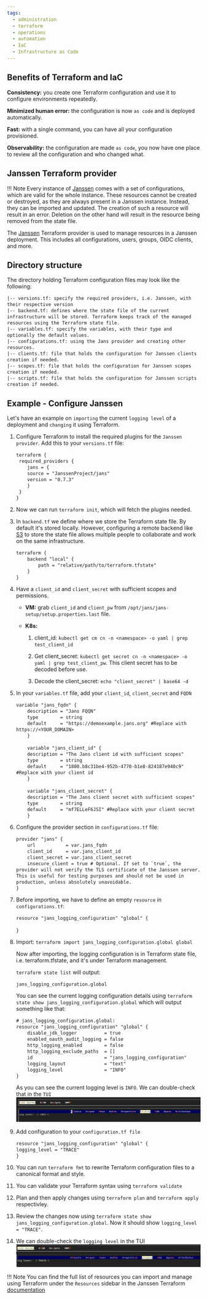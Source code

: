 ```yaml
---
tags:
  - administration
  - terraform
  - operations
  - automation
  - IaC
  - Infrastructure as Code
---
```


## Benefits of Terraform and IaC

**Consistency:** you create one Terraform configuration and use it to configure environments repeatedly.

**Minimized human error:** the configuration is now `as code` and is deployed automatically.

**Fast:** with a single command, you can have all your configuration provisioned.

**Observability:** the configuration are made `as code`, you now have one place to review all the configuration and who changed what.


## Janssen Terraform provider

!!! Note
    Every instance of [Janssen](https://registry.terraform.io/providers/JanssenProject/jans/latest/docs#instance-configuration) comes with a set of configurations, which are valid for the whole instance. These resources cannot be created or destroyed, as they are always present in a Janssen instance. Instead, they can be imported and updated. The creation of such a resource will result in an error. Deletion on the other hand will result in the resource being removed from the state file.

The [Janssen](https://registry.terraform.io/providers/JanssenProject/jans/latest/docs) Terraform provider is used to manage resources in a Janssen deployment. This includes all configurations, users, groups, OIDC clients, and more.

## Directory structure

The directory holding Terraform configuration files may look like the following:

```
|-- versions.tf: specify the required providers, i.e. Janssen, with their respective version 
|-- backend.tf: defines where the state file of the current infrastructure will be stored. Terraform keeps track of the managed resources using the Terraform state file.
|-- variables.tf: specify the variables, with their type and optionally the default values.
|-- configurations.tf: using the Jans provider and creating other resources.
|-- clients.tf: file that holds the configuration for Janssen clients creation if needed.
|-- scopes.tf: file that holds the configuration for Janssen scopes creation if needed.
|-- scripts.tf: file that holds the configuration for Janssen scripts creation if needed.

```

## Example - Configure Janssen

Let's have an example on `importing` the current `logging level` of a deployment and `changing` it using Terraform.

1. Configure Terraform to install the required plugins for the `Janssen provider`. Add this to your `versions.tf` file:

    ```
    terraform {
     required_providers {
        jans = {
        source = "JanssenProject/jans"
        version = "0.7.3"
        }
     }
    }
    ```

2.  Now we can run `terraform init`, which will fetch the plugins needed.

3.  In `backend.tf` we define where we store the Terraform state file. By default it's stored locally. However, configuring a remote backend like [S3](https://developer.hashicorp.com/terraform/language/settings/backends/s3) to store the state file allows multiple people to collaborate and work on the same infrastructure.

    ```
    terraform {
        backend "local" {
            path = "relative/path/to/terraform.tfstate"
        }
    }
    ```


4.  Have a `client_id` and `client_secret` with sufficient scopes and permissions.

    - **VM:** grab `client_id` and `client_pw` from `/opt/jans/jans-setup/setup.properties.last` file.

    - **K8s:** 
        1. client_id: `kubectl get cm cn -n <namespace> -o yaml | grep test_client_id` 

        2. Get client_secret: `kubectl get secret cn -n <namespace> -o yaml | grep test_client_pw`. This client secret has to be decoded before use.

        3. Decode the client_secret: `echo "client_secret" | base64 -d`

5.  In your `variables.tf` file, add your `client_id`, `client_secret` and `FQDN`
    ```
    variable "jans_fqdn" {
        description = "Jans FQQN"
        type        = string
        default     = "https://demoexample.jans.org" #Replace with https://<YOUR_DOMAIN>
        }  
        
        variable "jans_client_id" {
        description = "The Jans client id with sufficient scopes"
        type        = string
        default     = "1800.b8c31be4-952b-4770-b1e8-824187e940c9" #Replace with your client id 
        }

        variable "jans_client_secret" {
        description = "The Jans client secret with sufficient scopes"
        type        = string
        default     = "mf7ELLeF6JSI" #Replace with your client secret 
        }
    ```

6.  Configure the provider section in `configurations.tf` file:

    ```
    provider "jans" {
        url           = var.jans_fqdn
        client_id     = var.jans_client_id
        client_secret = var.jans_client_secret
        insecure_client = true # Optional. If set to `true`, the provider will not verify the TLS certificate of the Janssen server. This is useful for testing purposes and should not be used in production, unless absolutely unavoidable.
    }
    ```

7.  Before importing, we have to define an empty `resource` in `configurations.tf`:

    ```
    resource "jans_logging_configuration" "global" {

    }
    ```

8. Import:
   `terraform import jans_logging_configuration.global global`

    Now after importing, the logging configuration is in Terraform state file, i.e. terraform.tfstate, and it's under Terraform management.

    `terraform state list` will output:
    ```
    jans_logging_configuration.global
    ```


    You can see the current logging configuration details using `terraform state show jans_logging_configuration.global` which will output something like that: 
    ```
    # jans_logging_configuration.global:
    resource "jans_logging_configuration" "global" {
        disable_jdk_logger          = true
        enabled_oauth_audit_logging = false
        http_logging_enabled        = false
        http_logging_exclude_paths  = []
        id                          = "jans_logging_configuration"
        logging_layout              = "text"
        logging_level               = "INFO"
    }
    ```

    As you can see the current logging level is `INFO`. We can double-check that in the `TUI`
    ![svg](../../assets/imported-logging-info.png)

9.  Add configuration to your `configuration.tf file`
    ```
    resource "jans_logging_configuration" "global" {
    logging_level = "TRACE"
    }
    ```

10. You can run `terraform fmt` to rewrite Terraform configuration files to a canonical format and style.

11.  You can validate your Terraform syntax using `terraform validate`

12.  Plan and then apply changes using `terraform plan` and `terraform apply` respectivley.

13.  Review the changes now using `terraform state show jans_logging_configuration.global`. 
    Now it should show `logging_level               = "TRACE"`.


14.  We can double-check the `logging level` in the TUI 
     ![svg](../../assets/changed-logging-info.png)    

!!! Note
    You can find the full list of resources you can import and manage using Terraform under the `Resources` sidebar in the Janssen Terraform [documentation](https://registry.terraform.io/providers/JanssenProject/jans/latest/docs)


